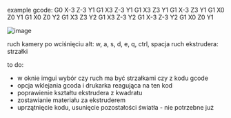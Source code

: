 example gcode:
G0 X-3 Z-3 Y1
G1 X3 Z-3 Y1
G1 X3 Z3 Y1
G1 X-3 Z3 Y1
G1 X0 Z0 Y1
G1 X0 Z0 Y2
G1 X3 Z3 Y2
G1 X3 Z-3 Y2
G1 X-3 Z-3 Y2
G1 X0 Z0 Y1

![image](https://github.com/mik305/3d_printer/assets/95429175/1c993d33-0291-47b1-8c66-255cd8e30204)

ruch kamery po wciśnięciu alt: w, a, s, d, e, q, ctrl, spacja
ruch ekstrudera: strzałki

to do:
- w oknie imgui wybór czy ruch ma być strzałkami czy z kodu gcode
- opcja wklejania gcoda i drukarka reagująca na ten kod
- poprawienie kształtu ekstrudera z kwadratu
- zostawianie materiału za ekstruderem
- uprzątnięcie kodu, usunięcie pozostałości światła - nie potrzebne już

